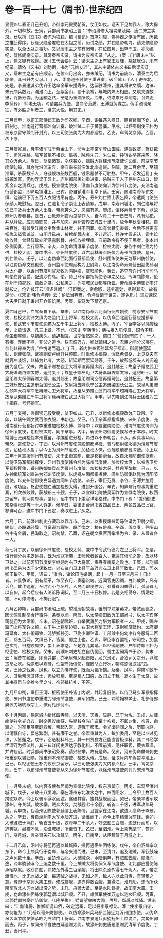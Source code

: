 # 卷一百一十七（周书）·世宗纪四

显德四年春正月己丑朔，帝御崇元殿受朝贺，仗卫如仪。诏天下见禁罪人，除大辟外，一切释放。壬寅，兵部尚书张昭上言：“奉诏编修太祖实录及梁、唐二末主实录。伏以撰《汉书》者先为项籍，编《蜀记》首序刘璋，贵神器之传授有因，历数之推迁得序。伏缘汉隐帝君临在太祖之前，历试之绩，并在隐帝朝内，请先修隐帝实录，以全太祖之事功。又以唐末主之前有闵帝，在位四月，出奔于卫，亦未编纪，请修闵帝实录。其清泰帝实录，请书为废帝实录。”从之。（案：自“唐末主”以上，原文疑有脱误。据《五代会要》云：梁末主之上有郢王友珪，篡弑居位，未有纪录，请依《宋书》刘劭例，书为“元凶友珪”，其末主请依古义书曰后梁实录。又，唐末主之前有应顺帝，在位四月出奔，亦未编纪，请书为前废帝，清泰主为后废帝，其书并为实录。）丁未，淮南道招讨使李重进奏，破淮贼五千人于寿州北。先是，李景遣其弟伪齐王达率全军来援寿州，达留驻濠州，遣其将许文缜、边镐、朱元领兵数万，溯淮而上，至紫金山，设十余寨，与城内烽火相应。又筑夹道数里，将抵寿春，为运粮之路，至是为重进所败。戊申，诏取来月幸淮南。（《宋史·李蒨传》：师老无功，时请罢兵为便，世宗令范质、王溥就蒨谋之。蒨手疏请亲征，有必胜之利者三，世宗大悦，用其策。）

二月庚申，以前工部侍郎王敏为司农卿。辛酉，诏每遇入阁日，赐百官廊下食，从旧制也。淮南道行营都监向训奏，破淮贼二千于黄蓍寨。甲戌，以枢密副使王朴为权东京留守兼判开封府，以三司使张美为大内都巡检。乙亥，车驾发京师。乙酉，次下蔡。

三月庚寅旦，帝率诸军驻于紫金山下，命今上率亲军登山击贼，连破数寨，斩获数千，断其来路，贼军首尾不相救。是夜，贼将朱元、朱仁裕、孙璘各举寨来降，降其众万余人。翌日，尽陷诸寨，杀获甚众，擒贼大将建州节度使许文缜、前湖南节度使边镐，其余党沿流东奔，帝自率亲骑沿淮北岸追贼。及晡，驰二百余里，至镇淮军，杀获数千人，夺战舰粮船数百艘，钱帛器仗不可胜数。甲午，诏发近县丁夫城镇淮军，仍构浮梁于淮上。庐州都部署刘重进奏，杀贼三千人于寿州东山口，皆紫金山之溃兵也。戊戌，授宣徽南院使、淮南节度使向训为徐州节度使，充淮南道行营都监，即命屯镇淮上。己亥，帝自镇淮军复幸下蔡。壬寅，赐淮南降军许文缜、边镐已下万五百人衣服钱帛有差。丙午，寿州刘仁赡上表乞降，帝遣阁门使张保绩入城慰抚。翌日，仁赡复令子崇让上表请罪。戊申，幸寿州城北，刘仁赡与将佐已下及兵士万余人出降，帝慰劳久之，恩赐有差。庚戌，诏移寿州于下蔡，以故寿州为寿春县。是日，曲赦寿州管内见禁罪人，自今月二十一日已前，凡有过犯，并从释放。应归顺职员，并与加恩。寿州管界去城五十里内，放今年秋夏租税。自来百姓，有曾受江南文字聚集山林者，并不问罪。如有曾相伤害者，今后不得更有相仇及经官论诉。自用兵已来，被掳却骨肉者，不计远近，并许本家识认，官中给物收赎。曾经阵敌处所暴露骸骨，并仰收拾埋瘗。自前政令有不便于民者，委本州条例闻奏，当行厘革。辛亥，以伪命清淮军节度使、检校太尉、兼侍中刘仁赡为特进、检校太尉、兼中书令、郓州节度使，以右羽林统军杨信为寿州节度使。是日，刘仁赡卒。壬子，以江南伪命西北面行营都监使、舒州团练使朱元为蔡州防御使，以江南伪命文德殿使、寿州监军使周延构为卫尉卿，以江南伪命寿州营田副使孙羽为太仆卿，以寿州节度判官郑牧为鸿胪卿，赏归顺也。癸丑，追夺前许州行军司马韩伦在身官爵，配流沙门岛。伦，侍卫马军都指挥使令坤之父也。令坤领陈州，伦在州干预郡政，掊敛之暴，公私患之，为项城民武都等所讼。帝命殿中侍御史率汀就按之，伦诈报汀云“准诏赴阙”，汀即奏之，帝愈怒，遽令遣劾，尽得其实，故有是命。（《宋史·韩令坤传》云：伦法当弃市，令坤泣请于世宗，遂免死。）遣左谏议大夫尹日就于寿州开仓赈饥民。丙辰，车驾发下蔡还京。

夏四月己巳，车驾至自下蔡。辛未，以江南伪命西北面行营应援使、前永安军节度使、检校太尉许文缜为左监门卫上将军、检校太尉，以伪命西北面行营应援都军使、前武安军节度使边镐为左千牛卫上将军、检校太傅。丙子，宰臣李谷以风痹经年，上章请退，凡三上章，不允。（《宋史·李蒨传》：蒨扶疾入见便殿，诏令不拜，命坐御座侧。以抱疾久，请辞相位，世宗怡然勉之，谓曰：“譬如家有四子，一人有疾，弃而不养，非父之道也。朕君临万方，卿处辅相之位，君臣之间分义斯在，奈何以禄奉为言。”谷愧谢而退。）丁丑，斩内供奉官孙延希于都市，御厨使董延勋、副使张皓、武德副使卢继升并停职。时重修永福殿，命延希督役，上见役夫有就瓦中啖饭，以柿为匕者，大怒，斩延希而罢延勋等。壬午，故彭城郡夫人刘氏追册为皇后。癸未，故皇子赠左骁卫大将军谊再赠太尉，追封越王；故皇子赠左武卫大将军诚再赠太傅，追封吴王；故皇子赠左屯卫大将军諴再赠太保，追封韩王。故皇弟赠太保侗再赠太傅，追封郯王；故皇弟赠司空信再赠司徒，追封杞王。故皇第三妹乐安公主追册莒国长公主，故皇第五妹永宁公主追册梁国长公主。故皇从弟赠左领军大将军守愿再赠左卫大将军，故皇从弟赠左监门将军奉超再赠右卫大将军，故皇从弟赠左千牛卫将军愻再赠右武卫大将军。甲申，以先降到江南兵士团结为三十指挥，号怀德军。

五月丁亥朔，帝御崇元殿受朝，仗卫如式。己丑，以新修永福殿改为广政殿。辛卯，以端午赐文武百僚衣服，书始也。癸巳，侍卫亲军都指挥使、宋州节度使、充淮南道行营都招讨李重进加检校太傅、兼侍中；以宣徽南院使、淮南节度使向训为徐州节度使，加检校太尉、同平章事。丙申，斩密州防御副使侯希进于本郡。时太常博士张纠检视本州夏苗，移牒希进分检，希进以不奉朝旨，不从。纠具事以闻，帝怒，遣使斩之。丁酉，以滑州节度使兼殿前都点检、驸马都尉张永德为澶州节度使，加检校太尉；以今上为滑州节度使，加检校太保，依前殿前都指挥使。今上以三年十月宣授同州节度使，未于正衙宣制，至是移镇滑台，故自永州防御使授焉。以侍卫马军都指挥使、洋州节度使韩令坤为陈州节度使、加检校太傅；以权侍卫步军都指挥使、岳州防御使袁彦为曹州节度使，加检校太保，并典军如故。己亥，以左神武统军刘重进为邓州节度使，以虎捷左厢都指挥使、阆州防御使赵晁为河阳节度使，以兖州防御使白延遇为同州节度使。辛丑，宰臣范质、李谷、王溥并加爵邑，改功臣。枢密使魏仁浦加检校太傅，进封开国公。辛亥，知庐州行府事刘重进奏，相次杀败贼，获战船三十艘。壬子，以宣徽北院使吴延祚为宣徽南院使，权西京留守，判河南府事。是月，诏中书门下差官详定格律。中书门下奏：“差侍御史知杂事张湜等一十人详定。候毕日，委御史台尚书省四品已上、两省五品已上官，参详可否，送中书门下议定，奏取进止。”从之。

六月丁巳，前濠州刺史齐藏珍以罪弃市。己未，以责授耀州司马钟谟为卫尉少卿，赐紫。帝既诛孙晟，寻窜谟为耀州，既而悔之，故有是命。辛酉，西京奏，伊阳山谷中有金屑，民淘取之。诏勿禁。乙酉，诏在朝文资官再举堪为令、录、从事者各一人。

秋七月丁亥，以前徐州节度使、检校太师、兼中书令武行德为左卫上将军。先是，诏行德分兵屯定远县，既为淮寇所袭，王师死者数百人，帝惩其偾军之咎，故以环卫处之。以前河阳节度使李继勋为右卫大将军，责寿春南寨之败也。壬辰，以刑部尚书王易为太子少保致仕，以右监门卫上将军盖万为左卫上将军致仕。己酉，司农卿王敏卒。甲辰，诏曰：“准令，诸论田宅婚姻，起十一月一日至三月三十日止者。州县争论，旧有厘革，每至农月，贵塞讼端。近闻官吏因循，由此成弊，凡有诉竞，故作逗遛，至时而不与尽辞，入务而即便停罢，强猾者因兹得计，孤弱者无以自伸。起今后应有人论诉陈词状，至二月三十日权停。若是交相侵夺、情理妨害、不可停滞者，不拘此限”。

八月乙卯朔，兵部尚书张昭上疏，望准唐朝故事，置制举以罩英才。帝览而善之，因命昭具制举合行事件，条奏以闻。丙辰，以太常卿田敏为工部尚书，以太子宾客司徒诩为太常卿。辛未，诏在朝武班，各举武勇胆力堪为军职者一人。甲戌，赐左监门上将军许文缜、右千牛上将军边镐、右卫大将军王环、卫尉卿周延构、太府卿冯延鲁、太仆卿郑牧、鸿胪卿孙羽、卫尉少卿钟谟、工部郎中何幼冲各冬服绢二百匹、绵五百两。文缜已下，皆吴、蜀之士也。乙亥，宰臣李谷罢相，守司空，加食邑实封。谷抱疾周岁，累上表求退，至是方允其请。以枢密副使、户部侍郎王朴为枢密使、检校太保。癸未，前濮州刺史胡立自伪蜀回，蜀主孟昶寓书于帝，其末云：昶昔在龆龀，即离并都，亦承皇帝凤起晋阳，龙兴汾水，合叙乡关之分，以陈玉帛之欢。傥蒙惠以嘉音，伫望专驰信使，谨因胡立行次，聊陈感谢披述”云。初，王师之伐秦、凤也，以立为排阵使，既而为蜀所擒。及秦、凤平，得降军数千人，其后帝念其怀土，悉放归蜀，至是蜀人知感，故归立于我。昶本生于太原，故其书意愿与帝推乡里之分，帝怒其抗礼，不答。

九月甲申朔，宰臣王溥、枢密使王朴皆丁内艰，并起复旧位。以侍卫马步军都指挥使、宋州节度使李重进为郓州节度使，典军如故。己丑，以前翰林学士、礼部侍郎窦仪为端明殿学士，依前礼部侍郎。

冬十月丙辰，赐京城内新修四寺额，以天清、天寿、显静、显宁为名。壬戌，左藏库使符令光弃市。时帝再议南征，先期敕令光广造军士袍襦，不即办集，帝怒，命斩之。时宰臣等至庭救解，帝起入宫，遂戮于都市。令光出勋阀之后，历职内庭，以清慎自守，累总繁剧，甚有廉干之誉。帝素重其为人，每加委用，至是以小过见诛，人皆冤之。戊午，诏悬制科凡三，其一曰贤良方正能直言极谏科，其二曰经学优深可为师法科，其三曰详闲吏理达于教化科。不限前资、见任职官，黄衣草泽，并许应诏。时兵部尚书张昭条奏，请兴制举，故有是命。癸亥，河东伪命麟州刺史杨重训以城归顺，授重训本州防御使、检校太傅。戊辰，诏取月内车驾暂幸淮上。己巳，以枢密使王朴为权东京留守，以三司使张美为大内都点检。壬申，驾发京师。壬午，以前郓州节度使郭从义为徐州节度使，以徐州节度使向训为宋州节度使。

十一月癸未朔，以内客省使昝居润为宣徽北院使，权东京留守。丙戌，车驾至濠州城下。戊子，亲破十八里滩。寨在濠州东北淮水之中，四面阻水，上令甲土数百人跨驼以济。今上以骑军浮水而渡，遂破其寨，掳其战舰而回。癸巳，帝亲率诸军攻濠州，夺关城，破水寨，贼众大败，焚战舰七十余艘，斩首二千级，进军攻羊马城。丙申夜，伪濠州团练使郭廷谓上表陈情，且言家在江南，欲遣人禀命于李景，从之。辛丑，帝自濠州率大军水陆齐进，循淮而下，命今上率精骑为前锋。癸卯，大破淮贼于涡口，斩首五千级，收降卒二千余人，夺战船三百艘，遂鼓行而东，以追奔寇，昼夜不息，沿淮城栅，所至皆下。乙巳，至泗州。今上乘势麾军，焚郭门，夺月城，帝亲冒矢石以攻其垒。丙午，日南至，从臣拜贺于月城之上。

十二月乙卯，泗州守将范再遇以其城降，授再遇宿州团练使。戊午，帝自泗州率众东下，命今上领兵行于南岸，与帝夹淮而进。己未，至清口，追及淮贼，军行鼓噪之声闻数十里。辛酉，至楚州西北，大破贼众，水陆俱奔，有贼船数艘，顺流而逸，帝率骁骑与今上追之数十里，今上擒贼大将伪保义军节度使、江北都应援使陈承昭以献。收获舟船，除焚荡外得三百余艘，将士除杀溺外得七千余人。初，帝之渡淮也，比无水战之备，每遇贼之战棹，无如之何，敌人亦以此自恃，有轻我之意。帝即于京师大集工徒，修成艛舰，逾岁得数百艘，兼得江、淮舟船，遂令所获南军教北人习水战出没之势，未几，舟师大备。至是水陆皆捷，故江南大震。壬戌，伪命濠州团练使郭廷谓以城归顺。乙丑，雄武军使崔万迪以涟水归顺。丙寅，以郭廷谓为亳州防御使，（《隆平集》：廷谓望金陵大恸，再拜，然后以城降。世宗曰：“江南诸将，惟卿断涡口侨，破定远寨，足以报李景禄矣。濠上使李景自守，亦何能为！”乃授以亳州防御使。）以伪命濠州兵马都监陈迁为沂州团练使，以伪命保义军节度使陈承昭为右监门上将军。江南李景遣兵驱掳扬州士庶渡江，焚其州郭而去。丙子，故同州节度使白延遇赠太尉，故濠州刺史唐景思赠武清军节度使。丁丑，泰州平。
